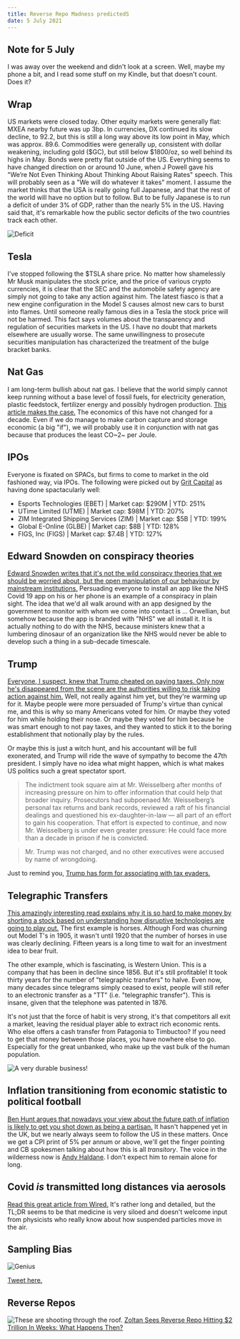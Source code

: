 ```yaml
---
title: Reverse Repo Madness predictedS
date: 5 July 2021
---
```

## Note for 5 July 

I was away over the weekend and didn't look at a screen. Well, maybe my phone a bit, and I read some stuff on my Kindle, but that doesn't count. Does it?

## Wrap

US markets were closed today.
Other equity markets were generally flat: MXEA nearby future was up 3bp.
In currencies, DX continued its slow decline, to 92.2, but this is still a long way above its low point in May, which was approx. 89.6.
Commodities were generally up, consistent with dollar weakening, including gold ($GC), but still below $1800/oz, so well behind its highs in May.
Bonds were pretty flat outside of the US.
Everything seems to have changed direction on or around 10 June, when J Powell gave his "We’re Not Even Thinking About Thinking About Raising Rates" speech. 
This will probably seen as a "We will do whatever it takes" moment.
I assume the market thinks that the USA is really going full Japanese, and that the rest of the world will have no option but to follow. 
But to be fully Japanese is to run a deficit of under 3% of GDP, rather than the nearly 5% in the US.
Having said that, it's remarkable how the public sector deficits of the two countries track each other.


![Deficit](https://fred.stlouisfed.org/graph/fredgraph.png?g=Fe01) 

## Tesla

I've stopped following the $TSLA share price. No matter how shamelessly Mr Musk manipulates the stock price, and the price of various crypto currencies, it is clear that the SEC and the automobile safety agency are simply not going to take any action against him.
The latest fiasco is that a new engine configuration in the Model S causes almost new cars to burst into flames. 
Until someone really famous dies in a Tesla the stock price will not be harmed. 
This fact says volumes about the transparency and regulation of securities markets in the US. 
I have no doubt that markets elsewhere are usually worse.
The same unwillingness to prosecute securities manipulation has characterized the treatment of the bulge bracket banks.

## Nat Gas

I am long-term bullish about nat gas. I believe that the world simply cannot keep running without a base level of fossil fuels, for electricity generation, plastic feedstock, fertilizer energy and possibly hydrogen production. 
[This article makes the case.](https://www.forbes.com/sites/judeclemente/2021/07/01/as-us-temperatures-spike-so-does-the-need-for-natural-gas/?sh=44c231b92b6b)
The economics of this have not changed for a decade. 
Even if we do manage to make carbon capture and storage economic (a big "if"), we will probably use it in conjunction with nat gas because that produces the least CO~2~ per Joule.

## IPOs

Everyone is fixated on SPACs, but firms to come to market in the old fashioned way, via IPOs.
The following were picked out by [Grit Capital](https://gritcapital.substack.com/x) as having done spactacularly well:

-    Esports Technologies (EBET) | Market cap: $290M | YTD: 251%
-    UTime Limited (UTME) | Market cap: $98M | YTD: 207%
-    ZIM Integrated Shipping Services (ZIM) | Market cap: $5B | YTD: 199%
-    Global E-Online (GLBE) | Market cap: $8B | YTD: 128%
-    FIGS, Inc (FIGS) | Market cap: $7.4B | YTD: 127%

## Edward Snowden on conspiracy theories

[Edward Snowden writes that it's not the wild conspiracy theories that we should be worried about, but the open manipulation of our behaviour by mainstream institutions.](https://www.theguardian.com/commentisfree/2021/jul/01/edward-snowdon-conspiracy-theories-belief-powerlessness) 
Persuading everyone to install an app like the NHS Covid 19 app on his or her phone is an example of a conspiracy in plain sight.
The idea that we'd all walk around with an app designed by the government to monitor with whom we come into contact is ... Orwellian, but somehow because the app is branded with "NHS" we all install it. 
It is actually nothing to do with the NHS, because ministers knew that a lumbering dinosaur of an organization like the NHS would never be able to develop such a thing in a sub-decade timescale.

## Trump

[Everyone, I suspect, knew that Trump cheated on paying taxes. Only now he's disappeared from the scene are the authorities willing to risk taking action against him.](https://www.nytimes.com/2021/07/01/nyregion/allen-weisselberg-charged-trump-organization.html)
Well, not really against him yet, but they're warming up for it.
Maybe people were more persuaded of Trump's virtue than cynical me, and this is why so many Americans voted for him. Or maybe they voted for him while holding their nose. 
Or maybe they voted for him because he was smart enough to not pay taxes, and they wanted to stick it to the boring establishment that notionally play by the rules.

Or maybe this is just a witch hunt, and his accountant will be full exonerated, and Trump will ride the wave of sympathy to become the 47th president. 
I simply have no idea what might happen, which is what makes US politics such a great spectator sport.

> The indictment took square aim at Mr. Weisselberg after months of increasing pressure on him to offer information that could help that broader inquiry. Prosecutors had subpoenaed Mr. Weisselberg’s personal tax returns and bank records, reviewed a raft of his financial dealings and questioned his ex-daughter-in-law — all part of an effort to gain his cooperation. That effort is expected to continue, and now Mr. Weisselberg is under even greater pressure: He could face more than a decade in prison if he is convicted.

> Mr. Trump was not charged, and no other executives were accused by name of wrongdoing.

Just to remind you, [Trump has form for associating with tax evaders.](https://www.earnthenecklace.com/charles-kushner-facts-to-know-about-jared-kushners-father/#:~:text=Jared%20Kushner%20rarely%20talks%20about%20his%20father%2C%20and,and%20was%20sentenced%20to%20two%20years%20in%20prison.)

## Telegraphic Transfers

[This amazingly interesting read explains why it is so hard to make money by shorting a stock based on understanding how disruptive technologies are going to play out.](https://www.netinterest.co/p/the-long-slow-short?token=eyJ1c2VyX2lkIjoxMTAyMDI1LCJwb3N0X2lkIjozODMwOTgxMywiXyI6Ii8rREdaIiwiaWF0IjoxNjI1NDkzNTY5LCJleHAiOjE2MjU0OTcxNjksImlzcyI6InB1Yi00MzU1OSIsInN1YiI6InBvc3QtcmVhY3Rpb24ifQ.d2jIUAuM0unBWQ587DjETKT1tuDc9tyPDn6N8pEuFwk)
The first example is horses. Although Ford was churning out Model T's in 1905, it wasn't until 1920 that the number of horses in use was clearly declining. Fifteen years is a long time to wait for an investment idea to bear fruit. 

The other example, which is fascinating, is Western Union. This is a company that has been in decline since 1856. But it's still profitable! It took thirty years for the number of "telegraphic transfers" to halve. Even now, many decades since telegrams simply ceased to exist, people will still refer to an electronic transfer as a "TT" (i.e. "telegraphic transfer"). This is insane, given that the telephone was patented in 1876. 

It's not just that the force of habit is very strong, it's that competitors all exit a market, leaving the residual player able to extract rich economic rents. Who else offers a cash transfer from Patagonia to Timbuctoo? If you need to get that money between those places, you have nowhere else to go. Especially for the great unbanked, who make up the vast bulk of the human population.

![A very durable business!](https://cdn.substack.com/image/fetch/f_auto,q_auto:good,fl_progressive:steep/https%3A%2F%2Fbucketeer-e05bbc84-baa3-437e-9518-adb32be77984.s3.amazonaws.com%2Fpublic%2Fimages%2F9362585c-b668-4228-bbb5-2c2ce7371151_648x468.png)

## Inflation transitioning from economic statistic to political football

[Ben Hunt argues that nowadays your view about the future path of inflation is likely to get you shot down as being a partisan.](https://www.getrevue.co/profile/EpsilonTheory/issues/epsilon-theory-zeitgeist-the-political-autotuning-of-inflation-657168)
It hasn't happened yet in the UK, but we nearly always seem to follow the US in these matters.
Once we get a CPI print of 5% per annum or above, we'll get the finger pointing and CB spokesmen talking about how this is all _transitory_. 
The voice in the wilderness now is [Andy Haldane](https://www.theguardian.com/business/2021/jun/30/bank-of-englands-andy-haldane-warns-of-inflation-rises). I don't expect him to remain alone for long.

## Covid *is* transmitted long distances via aerosols

[Read this great article from Wired.](https://www.wired.com/story/the-teeny-tiny-scientific-screwup-that-helped-covid-kill/)
It's rather long and detailed, but the TL;DR seems to be that medicine is very siloed and doesn't welcome input from physicists who really know about how suspended particles move in the air.

## Sampling Bias

![Genius](https://pbs.twimg.com/media/E5Df_9oX0AMfdkT?format=jpg&name=small)

[Tweet here.](https://twitter.com/reiver/status/1409872982869217284?s=20)

## Reverse Repos

![These are shooting through the roof.](https://fred.stlouisfed.org/graph/fredgraph.png?g=FboJ)
[Zoltan Sees Reverse Repo Hitting $2 Trillion In Weeks: What Happens Then?](https://www.zerohedge.com/markets/zoltan-sees-reverse-repo-hitting-2-trillion-weeks-what-happens-then)

